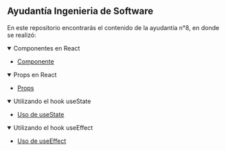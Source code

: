 ## Ayudantía Ingenieria de Software

En este repositorio encontrarás el contenido de la ayudantía n°8, en donde se realizó:

<details open>
<summary>Componentes en React</summary>

- [Componente](./react/componente.md)

</details>

<details open>
<summary>Props en React</summary>

- [Props](./react/props.md)

</details>

<details open>
<summary>Utilizando el hook useState</summary>

- [Uso de useState](./react/usestate.md)

</details>

<details open>
<summary>Utilizando el hook useEffect</summary>

- [Uso de useEffect](./react/useeffect.md)

</details>